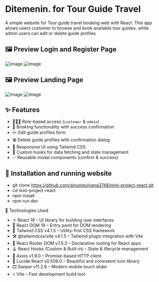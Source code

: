 # Ditemenin. for Tour Guide Travel

A simple website for Tour guide travel booking web with React. This app allows users customer to browse and book available tour guides, while admin users can edit or delete guide profiles

## 🖼️ Preview Login and Register Page
![image](https://github.com/user-attachments/assets/c10e77b5-c42a-4620-be02-2e5a4e9d3db4)
![image](https://github.com/user-attachments/assets/8123ab93-bf6c-48fa-bf46-6e958e12df35)

## 🖼️ Preview Landing Page
![image](https://github.com/user-attachments/assets/8e4e83b1-a863-414e-9178-8974be62109d)
![image](https://github.com/user-attachments/assets/6289ff8f-d860-4fcf-aea5-bf6ef1c2f074)

## ✨ Features
- 🧑‍🤝‍🧑 Role-based access (`customer` & `admin`)
- 📅 Booking functionality with success confirmation
- ✏️ Edit guide profiles form
- 🗑️ Delete guide profiles with confirmation dialog
- 🌈 Responsive UI using Tailwind CSS
- 🔄 Custom hooks for data fetching and state management
- ✅ Reusable modal components (confirm & success)

## 🚀 Installation and running website
- git clone https://github.com/ainunmulyana3748/mini-project-react.git
- cd mini-project-react
- npm install
- npm run dev

🧠 Technologies Used
- ⚛️ React 19 – UI library for building user interfaces
- 🧩 React DOM 19 – Entry point for DOM rendering
- 💨 Tailwind CSS v4.1.5 – Utility-first CSS framework
- 🛠️ @tailwindcss/vite v4.1.5 – Tailwind plugin integration with Vite
- 🔁 React Router DOM v7.5.3 – Declarative routing for React apps
- 🪝 React Hooks (Custom & Built-in) – State & lifecycle management
- 🔄 Axios v1.9.0 – Promise-based HTTP client
- 🎨 Lucide React v0.509.0 – Beautiful and consistent icon library
- 🎞️ Swiper v11.2.6 – Modern mobile touch slider
- ⚡ Vite – Fast development build tool


